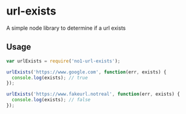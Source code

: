 # url-exists
A simple node library to determine if a url exists

## Usage

```javascript
var urlExists = require('no1-url-exists');

urlExists('https://www.google.com', function(err, exists) {
  console.log(exists); // true
});

urlExists('https://www.fakeurl.notreal', function(err, exists) {
  console.log(exists); // false
});
```
